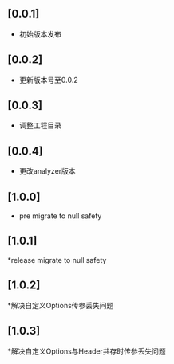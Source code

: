 ## [0.0.1]  
* 初始版本发布
## [0.0.2]
* 更新版本号至0.0.2
## [0.0.3]
* 调整工程目录
## [0.0.4]
* 更改analyzer版本
## [1.0.0]
* pre migrate to null safety
## [1.0.1]
*release  migrate to null safety
## [1.0.2]
*解决自定义Options传参丢失问题
## [1.0.3]
*解决自定义Options与Header共存时传参丢失问题